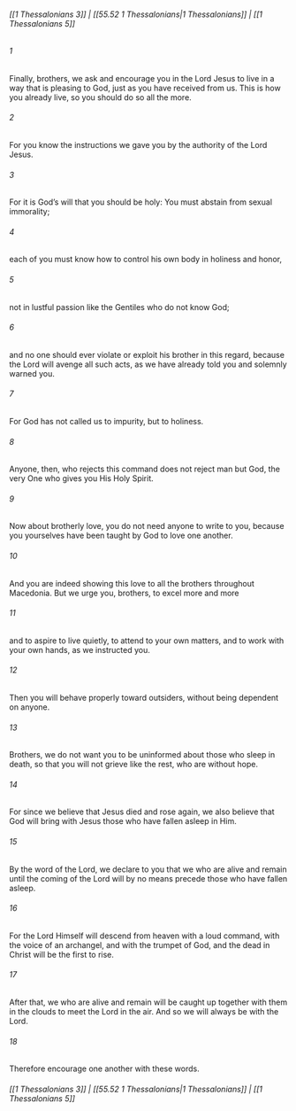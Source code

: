 
###### [[1 Thessalonians 3]] | [[55.52 1 Thessalonians|1 Thessalonians]] | [[1 Thessalonians 5]]

###### 1
Finally, brothers, we ask and encourage you in the Lord Jesus to live in a way that is pleasing to God, just as you have received from us. This is how you already live, so you should do so all the more.
###### 2
For you know the instructions we gave you by the authority of the Lord Jesus.
###### 3
For it is God’s will that you should be holy: You must abstain from sexual immorality;
###### 4
each of you must know how to control his own body in holiness and honor,
###### 5
not in lustful passion like the Gentiles who do not know God;
###### 6
and no one should ever violate or exploit his brother in this regard, because the Lord will avenge all such acts, as we have already told you and solemnly warned you.
###### 7
For God has not called us to impurity, but to holiness.
###### 8
Anyone, then, who rejects this command does not reject man but God, the very One who gives you His Holy Spirit.
###### 9
Now about brotherly love, you do not need anyone to write to you, because you yourselves have been taught by God to love one another.
###### 10
And you are indeed showing this love to all the brothers throughout Macedonia. But we urge you, brothers, to excel more and more
###### 11
and to aspire to live quietly, to attend to your own matters, and to work with your own hands, as we instructed you.
###### 12
Then you will behave properly toward outsiders, without being dependent on anyone.
###### 13
Brothers, we do not want you to be uninformed about those who sleep in death, so that you will not grieve like the rest, who are without hope.
###### 14
For since we believe that Jesus died and rose again, we also believe that God will bring with Jesus those who have fallen asleep in Him.
###### 15
By the word of the Lord, we declare to you that we who are alive and remain until the coming of the Lord will by no means precede those who have fallen asleep.
###### 16
For the Lord Himself will descend from heaven with a loud command, with the voice of an archangel, and with the trumpet of God, and the dead in Christ will be the first to rise.
###### 17
After that, we who are alive and remain will be caught up together with them in the clouds to meet the Lord in the air. And so we will always be with the Lord.
###### 18
Therefore encourage one another with these words.

###### [[1 Thessalonians 3]] | [[55.52 1 Thessalonians|1 Thessalonians]] | [[1 Thessalonians 5]]
